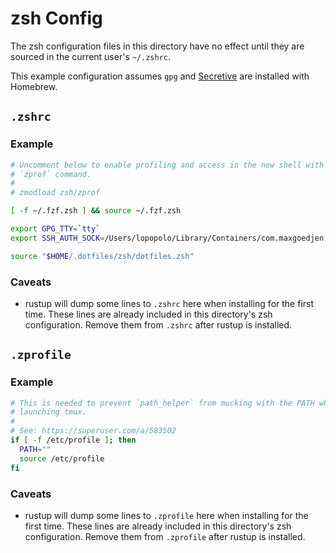 # zsh Config

The zsh configuration files in this directory have no effect until they are
sourced in the current user's `~/.zshrc`.

This example configuration assumes `gpg` and [Secretive] are installed with
Homebrew.

[secretive]: https://github.com/maxgoedjen/secretive

## `.zshrc`

### Example

```zsh
# Uncomment below to enable profiling and access in the new shell with the
# `zprof` command.
#
# zmodload zsh/zprof

[ -f ~/.fzf.zsh ] && source ~/.fzf.zsh

export GPG_TTY=`tty`
export SSH_AUTH_SOCK=/Users/lopopolo/Library/Containers/com.maxgoedjen.Secretive.SecretAgent/Data/socket.ssh

source "$HOME/.dotfiles/zsh/dotfiles.zsh"
```

### Caveats

- rustup will dump some lines to `.zshrc` here when installing for the first
  time. These lines are already included in this directory's zsh configuration.
  Remove them from `.zshrc` after rustup is installed.

## `.zprofile`

### Example

```zsh
# This is needed to prevent `path_helper` from mucking with the PATH when
# launching tmux.
#
# See: https://superuser.com/a/583502
if [ -f /etc/profile ]; then
  PATH=""
  source /etc/profile
fi
```

### Caveats

- rustup will dump some lines to `.zprofile` here when installing for the first
  time. These lines are already included in this directory's zsh configuration.
  Remove them from `.zprofile` after rustup is installed.
